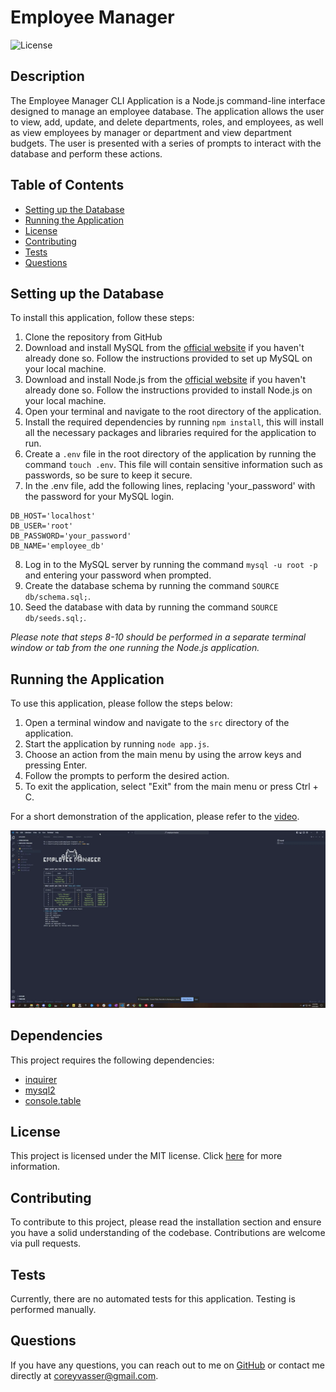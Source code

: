 # Employee Manager
![License](https://img.shields.io/badge/license-MIT-brightgreen.svg)

## Description

The Employee Manager CLI Application is a Node.js command-line interface designed to manage an employee database. The application allows the user to view, add, update, and delete departments, roles, and employees, as well as view employees by manager or department and view department budgets. The user is presented with a series of prompts to interact with the database and perform these actions.

## Table of Contents
- [Setting up the Database](#setting-up-the-database)
- [Running the Application](#running-the-application)
- [License](#license)
- [Contributing](#contributing)
- [Tests](#tests)
- [Questions](#questions)

## Setting up the Database
To install this application, follow these steps:

1. Clone the repository from GitHub
2. Download and install MySQL from the [official website](https://dev.mysql.com/downloads/mysql/) if you haven't already done so. 
Follow the instructions provided to set up MySQL on your local machine.
3. Download and install Node.js from the [official website](https://nodejs.org/en/download) if you haven't already done so.
 Follow the instructions provided to install Node.js on your local machine.
4. Open your terminal and navigate to the root directory of the application.
5. Install the required dependencies by running ```npm install```, this will install all the necessary packages and libraries required for the application to run.
6. Create a ```.env``` file in the root directory of the application by running the command ```touch .env```. This file will contain sensitive information such as passwords, so be sure to keep it secure.
7. In the .env file, add the following lines, replacing 'your_password' with the password for your MySQL login.
```
DB_HOST='localhost'
DB_USER='root'
DB_PASSWORD='your_password'
DB_NAME='employee_db'
``` 
8. Log in to the MySQL server by running the command ```mysql -u root -p``` and entering your password when prompted.
9. Create the database schema by running the command ```SOURCE db/schema.sql;```.
10. Seed the database with data by running the command ```SOURCE db/seeds.sql;```. 

*Please note that steps 8-10 should be performed in a separate terminal window or tab from the one running the Node.js application.*

## Running the Application
To use this application, please follow the steps below:

1. Open a terminal window and navigate to the ```src``` directory of the application.
2. Start the application by running ```node app.js```.
3. Choose an action from the main menu by using the arrow keys and pressing Enter.
4. Follow the prompts to perform the desired action.
5. To exit the application, select "Exit" from the main menu or press Ctrl + C.

For a short demonstration of the application, please refer to the [video](https://drive.google.com/file/d/1cnt5tiqcQcCrGN9lKpp_BA1Gg0pq9Bsu/view).

![Alt Text](./assets/gif/EM.gif)

## Dependencies
This project requires the following dependencies:
- [inquirer](https://www.npmjs.com/package/inquirer)
- [mysql2](https://www.npmjs.com/package/mysql2)
- [console.table](https://www.npmjs.com/package/console.table)

## License

This project is licensed under the MIT license. Click [here](https://opensource.org/licenses/MIT) for more information.

## Contributing
To contribute to this project, please read the installation section and ensure you have a solid understanding of the codebase. Contributions are welcome via pull requests.

## Tests
Currently, there are no automated tests for this application. Testing is performed manually.

## Questions
If you have any questions, you can reach out to me on [GitHub](https://github.com/spamdalfz) or contact me directly at coreyvasser@gmail.com.
